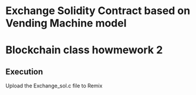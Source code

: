 # Exchange Solidity Contract based on Vending Machine model

# Blockchain class howmework 2

## Execution
Upload the Exchange_sol.c file to Remix
